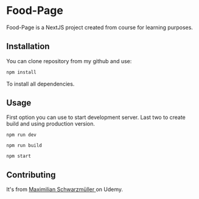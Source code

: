 # Food-Page

Food-Page is a NextJS project created from course for learning purposes.

## Installation

You can clone repository from my github and use:

```bash
npm install
```
To install all dependencies.

## Usage

First option you can use to start development server. Last two to create build and using production version.

```
npm run dev

npm run build 

npm start
```

## Contributing

It's from [Maximilian Schwarzmüller
](https://www.udemy.com/course/nextjs-react-the-complete-guide/) on Udemy.
